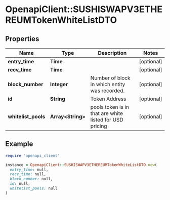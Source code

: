 # OpenapiClient::SUSHISWAPV3ETHEREUMTokenWhiteListDTO

## Properties

| Name | Type | Description | Notes |
| ---- | ---- | ----------- | ----- |
| **entry_time** | **Time** |  | [optional] |
| **recv_time** | **Time** |  | [optional] |
| **block_number** | **Integer** | Number of block in which entity was recorded. | [optional] |
| **id** | **String** | Token Address | [optional] |
| **whitelist_pools** | **Array&lt;String&gt;** | pools token is in that are white listed for USD pricing | [optional] |

## Example

```ruby
require 'openapi_client'

instance = OpenapiClient::SUSHISWAPV3ETHEREUMTokenWhiteListDTO.new(
  entry_time: null,
  recv_time: null,
  block_number: null,
  id: null,
  whitelist_pools: null
)
```

